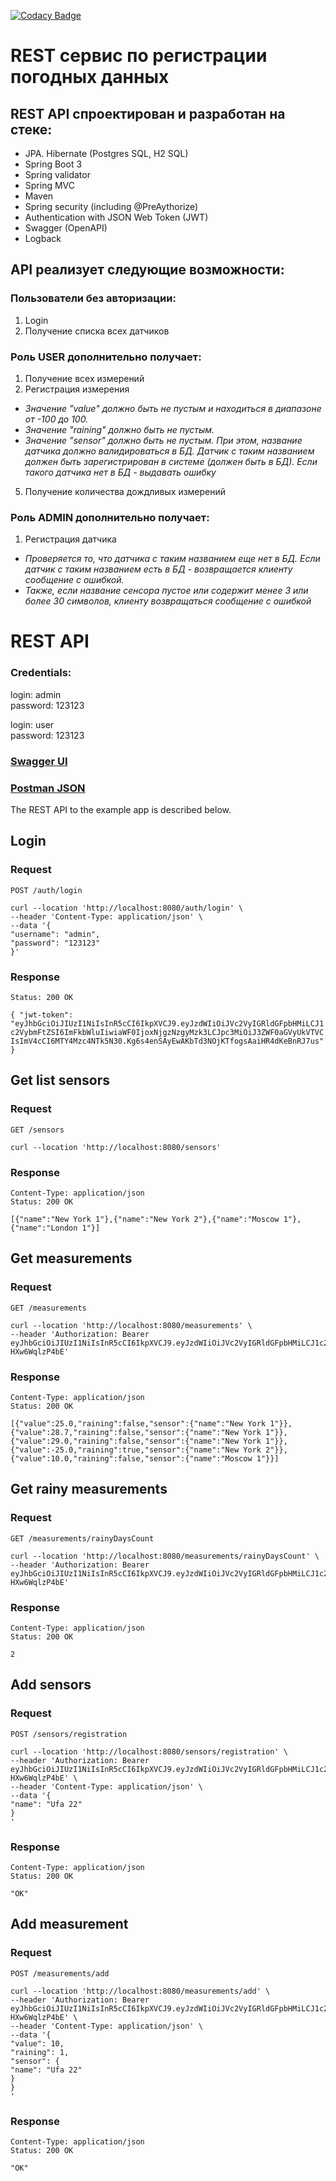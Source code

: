 [![Codacy Badge](https://app.codacy.com/project/badge/Grade/ec2e165f73844a95b9f24047685fc29c)](https://app.codacy.com/gh/AlekseiPetrovJ/weatherREST/dashboard?utm_source=gh&utm_medium=referral&utm_content=&utm_campaign=Badge_grade)


REST сервис по регистрации погодных данных
===============================

## REST API спроектирован и разработан на стеке:

-   JPA. Hibernate (Postgres SQL, H2 SQL)
-   Spring Boot 3
-   Spring validator
-   Spring MVC
-   Maven
-   Spring security (including @PreAythorize)
-   Authentication with JSON Web Token (JWT)
-   Swagger (OpenAPI)
-   Logback

## API реализует следующие возможности:

### Пользователи без авторизации:

1) Login
2) Получение списка всех датчиков

### Роль USER дополнительно получает:

1) Получение всех измерений
2) Регистрация измерения

- _Значение "value" должно быть не пустым и находиться в диапазоне от -100 до 100._
- _Значение "raining" должно быть не пустым._
- _Значение "sensor" должно быть не пустым. При этом, название датчика должно валидироваться в БД.
Датчик с таким названием должен быть зарегистрирован в системе (должен быть в БД).
Если такого датчика нет в БД - выдавать ошибку_

5) Получение количества дождливых измерений

### Роль ADMIN дополнительно получает:

1) Регистрация датчика

- _Проверяется то, что датчика с таким названием еще нет в БД.
Если датчик с таким названием есть в БД - возвращается клиенту сообщение с ошибкой._
- _Также, если название сенсора пустое или содержит менее 3 или более 30 символов,
клиенту возвращаться сообщение с ошибкой_


# REST API

### Credentials:
login: admin  
password: 123123

login: user  
password: 123123

### <a href="http://localhost:8080/swagger-ui/index.html">Swagger UI</a>

### <a href="WeatherREST.postman_collection.json">Postman JSON</a>

The REST API to the example app is described below.

## Login

### Request

`POST /auth/login`
    
    curl --location 'http://localhost:8080/auth/login' \
    --header 'Content-Type: application/json' \
    --data '{
    "username": "admin",
    "password": "123123"
    }'

### Response

    Status: 200 OK

`{
"jwt-token": "eyJhbGciOiJIUzI1NiIsInR5cCI6IkpXVCJ9.eyJzdWIiOiJVc2VyIGRldGFpbHMiLCJ1c2VybmFtZSI6ImFkbWluIiwiaWF0IjoxNjgzNzgyMzk3LCJpc3MiOiJ3ZWF0aGVyUkVTVCIsImV4cCI6MTY4Mzc4NTk5N30.Kg6s4enSAyEwAKbTd3NOjKTfogsAaiHR4dKeBnRJ7us"
}`

## Get list sensors

### Request

  `GET /sensors`

    curl --location 'http://localhost:8080/sensors' 

### Response

    Content-Type: application/json
    Status: 200 OK

    [{"name":"New York 1"},{"name":"New York 2"},{"name":"Moscow 1"},{"name":"London 1"}]

## Get measurements

### Request

`GET /measurements`

    curl --location 'http://localhost:8080/measurements' \
    --header 'Authorization: Bearer eyJhbGciOiJIUzI1NiIsInR5cCI6IkpXVCJ9.eyJzdWIiOiJVc2VyIGRldGFpbHMiLCJ1c2VybmFtZSI6ImFkbWluIiwiaWF0IjoxNjgzNzgxMjg3LCJpc3MiOiJwZXRyb3YiLCJleHAiOjE2ODM3ODQ4ODd9.jz7LbsYMv4xbVGwxSBz7bMcCXF285n-HXw6WqlzP4bE'

### Response

    Content-Type: application/json
    Status: 200 OK

    [{"value":25.0,"raining":false,"sensor":{"name":"New York 1"}},{"value":28.7,"raining":false,"sensor":{"name":"New York 1"}},{"value":29.0,"raining":false,"sensor":{"name":"New York 1"}},{"value":-25.0,"raining":true,"sensor":{"name":"New York 2"}},{"value":10.0,"raining":false,"sensor":{"name":"Moscow 1"}}]

## Get rainy measurements

### Request

`GET /measurements/rainyDaysCount`

    curl --location 'http://localhost:8080/measurements/rainyDaysCount' \
    --header 'Authorization: Bearer eyJhbGciOiJIUzI1NiIsInR5cCI6IkpXVCJ9.eyJzdWIiOiJVc2VyIGRldGFpbHMiLCJ1c2VybmFtZSI6ImFkbWluIiwiaWF0IjoxNjgzNzgxMjg3LCJpc3MiOiJwZXRyb3YiLCJleHAiOjE2ODM3ODQ4ODd9.jz7LbsYMv4xbVGwxSBz7bMcCXF285n-HXw6WqlzP4bE'

### Response

    Content-Type: application/json
    Status: 200 OK

    2

## Add sensors

### Request

`POST /sensors/registration`

    curl --location 'http://localhost:8080/sensors/registration' \
    --header 'Authorization: Bearer eyJhbGciOiJIUzI1NiIsInR5cCI6IkpXVCJ9.eyJzdWIiOiJVc2VyIGRldGFpbHMiLCJ1c2VybmFtZSI6ImFkbWluIiwiaWF0IjoxNjgzNzgxMjg3LCJpc3MiOiJwZXRyb3YiLCJleHAiOjE2ODM3ODQ4ODd9.jz7LbsYMv4xbVGwxSBz7bMcCXF285n-HXw6WqlzP4bE' \
    --header 'Content-Type: application/json' \
    --data '{
    "name": "Ufa 22"
    }
    '

### Response

    Content-Type: application/json
    Status: 200 OK

    "OK"

## Add measurement

### Request

`POST /measurements/add`

    curl --location 'http://localhost:8080/measurements/add' \
    --header 'Authorization: Bearer eyJhbGciOiJIUzI1NiIsInR5cCI6IkpXVCJ9.eyJzdWIiOiJVc2VyIGRldGFpbHMiLCJ1c2VybmFtZSI6ImFkbWluIiwiaWF0IjoxNjgzNzgxMjg3LCJpc3MiOiJwZXRyb3YiLCJleHAiOjE2ODM3ODQ4ODd9.jz7LbsYMv4xbVGwxSBz7bMcCXF285n-HXw6WqlzP4bE' \
    --header 'Content-Type: application/json' \
    --data '{
    "value": 10,
    "raining": 1,
    "sensor": {
    "name": "Ufa 22"
    }
    }
    '

### Response

    Content-Type: application/json
    Status: 200 OK

    "OK"